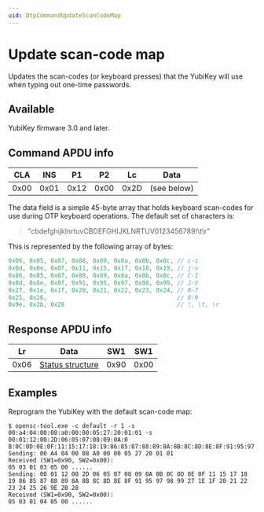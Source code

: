 ```yaml
---
uid: OtpCommandUpdateScanCodeMap
---
```


<!-- Copyright 2021 Yubico AB

Licensed under the Apache License, Version 2.0 (the "License");
you may not use this file except in compliance with the License.
You may obtain a copy of the License at

    http://www.apache.org/licenses/LICENSE-2.0

Unless required by applicable law or agreed to in writing, software
distributed under the License is distributed on an "AS IS" BASIS,
WITHOUT WARRANTIES OR CONDITIONS OF ANY KIND, either express or implied.
See the License for the specific language governing permissions and
limitations under the License. -->

# Update scan-code map

Updates the scan-codes (or keyboard presses) that the YubiKey will use when typing out one-time passwords.

## Available

YubiKey firmware 3.0 and later.

## Command APDU info

|  CLA  |  INS  |  P1   |  P2   |  Lc   |    Data     |
| :---: | :---: | :---: | :---: | :---: | :---------: |
| 0x00  | 0x01  | 0x12  | 0x00  | 0x2D  | (see below) |

The data field is a simple 45-byte array that holds keyboard scan-codes for use during OTP keyboard
operations. The default set of characters is:
> "cbdefghijklnrtuvCBDEFGHIJKLNRTUV0123456789!\t\r"

This is represented by the following array of bytes:

```C
0x06, 0x05, 0x07, 0x08, 0x09, 0x0a, 0x0b, 0x0c, // c-i
0x0d, 0x0e, 0x0f, 0x11, 0x15, 0x17, 0x18, 0x19, // j-v
0x86, 0x85, 0x87, 0x88, 0x89, 0x8a, 0x8b, 0x8c, // C-I
0x8d, 0x8e, 0x8f, 0x91, 0x95, 0x97, 0x98, 0x99, // J-V
0x27, 0x1e, 0x1f, 0x20, 0x21, 0x22, 0x23, 0x24, // 0-7
0x25, 0x26,                                     // 8-9
0x9e, 0x2b, 0x28                                // !, \t, \r
```

## Response APDU info

|  Lr   |                 Data                  |  SW1  |  SW1  |
| :---: | :-----------------------------------: | :---: | :---: |
| 0x06  | [Status structure](xref:OtpCommands#status-structure) | 0x90  | 0x00  |

## Examples

Reprogram the YubiKey with the default scan-code map:

```shell
$ opensc-tool.exe -c default -r 1 -s 00:a4:04:00:08:a0:00:00:05:27:20:01:01 -s 00:01:12:00:2D:06:05:07:08:09:0A:0
B:0C:0D:0E:0F:11:15:17:18:19:86:85:87:88:89:8A:8B:8C:8D:8E:8F:91:95:97:98:99:27:1E:1F:20:21:22:23:24:25:26:9E:2B:28
Sending: 00 A4 04 00 08 A0 00 00 05 27 20 01 01
Received (SW1=0x90, SW2=0x00):
05 03 01 03 05 00 ......
Sending: 00 01 12 00 2D 06 05 07 08 09 0A 0B 0C 0D 0E 0F 11 15 17 18 19 86 85 87 88 89 8A 8B 8C 8D 8E 8F 91 95 97 98 99 27 1E 1F 20 21 22 23 24 25 26 9E 2B 28
Received (SW1=0x90, SW2=0x00):
05 03 01 04 05 00 ......
```
